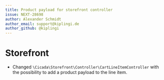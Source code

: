 ```yaml
---
title: Product payload for storefront controller 
issue: NEXT-28698
author: Alexander Schmidt
author_email: support@kiplingi.de
author_github: @kiplingi
---
```


# Storefront
* Changed `\Cicada\Storefront\Controller\CartLineItemController` with the possibility to add a product payload to the line item.
